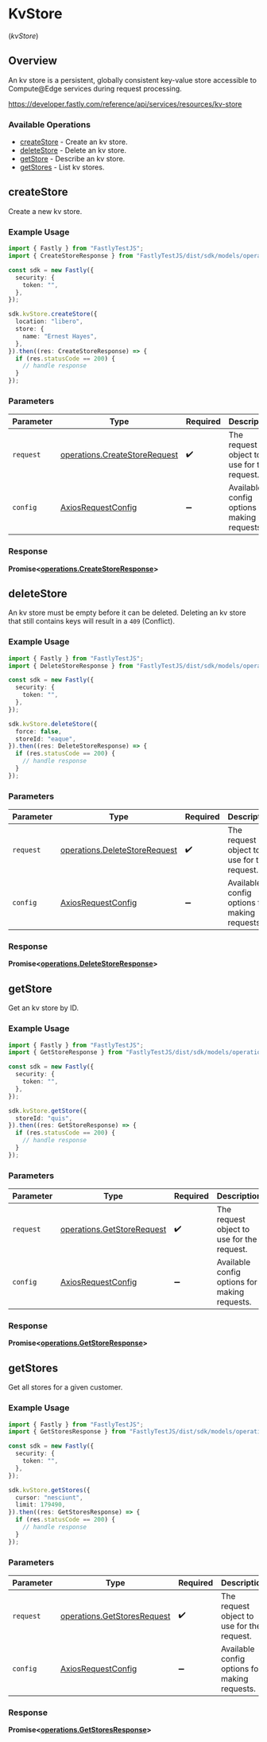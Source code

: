 # KvStore
(*kvStore*)

## Overview

An kv store is a persistent, globally consistent key-value store accessible to Compute@Edge services during request processing.

<https://developer.fastly.com/reference/api/services/resources/kv-store>
### Available Operations

* [createStore](#createstore) - Create an kv store.
* [deleteStore](#deletestore) - Delete an kv store.
* [getStore](#getstore) - Describe an kv store.
* [getStores](#getstores) - List kv stores.

## createStore

Create a new kv store.

### Example Usage

```typescript
import { Fastly } from "FastlyTestJS";
import { CreateStoreResponse } from "FastlyTestJS/dist/sdk/models/operations";

const sdk = new Fastly({
  security: {
    token: "",
  },
});

sdk.kvStore.createStore({
  location: "libero",
  store: {
    name: "Ernest Hayes",
  },
}).then((res: CreateStoreResponse) => {
  if (res.statusCode == 200) {
    // handle response
  }
});
```

### Parameters

| Parameter                                                                      | Type                                                                           | Required                                                                       | Description                                                                    |
| ------------------------------------------------------------------------------ | ------------------------------------------------------------------------------ | ------------------------------------------------------------------------------ | ------------------------------------------------------------------------------ |
| `request`                                                                      | [operations.CreateStoreRequest](../../models/operations/createstorerequest.md) | :heavy_check_mark:                                                             | The request object to use for the request.                                     |
| `config`                                                                       | [AxiosRequestConfig](https://axios-http.com/docs/req_config)                   | :heavy_minus_sign:                                                             | Available config options for making requests.                                  |


### Response

**Promise<[operations.CreateStoreResponse](../../models/operations/createstoreresponse.md)>**


## deleteStore

An kv store must be empty before it can be deleted.  Deleting an kv store that still contains keys will result in a `409` (Conflict).

### Example Usage

```typescript
import { Fastly } from "FastlyTestJS";
import { DeleteStoreResponse } from "FastlyTestJS/dist/sdk/models/operations";

const sdk = new Fastly({
  security: {
    token: "",
  },
});

sdk.kvStore.deleteStore({
  force: false,
  storeId: "eaque",
}).then((res: DeleteStoreResponse) => {
  if (res.statusCode == 200) {
    // handle response
  }
});
```

### Parameters

| Parameter                                                                      | Type                                                                           | Required                                                                       | Description                                                                    |
| ------------------------------------------------------------------------------ | ------------------------------------------------------------------------------ | ------------------------------------------------------------------------------ | ------------------------------------------------------------------------------ |
| `request`                                                                      | [operations.DeleteStoreRequest](../../models/operations/deletestorerequest.md) | :heavy_check_mark:                                                             | The request object to use for the request.                                     |
| `config`                                                                       | [AxiosRequestConfig](https://axios-http.com/docs/req_config)                   | :heavy_minus_sign:                                                             | Available config options for making requests.                                  |


### Response

**Promise<[operations.DeleteStoreResponse](../../models/operations/deletestoreresponse.md)>**


## getStore

Get an kv store by ID.

### Example Usage

```typescript
import { Fastly } from "FastlyTestJS";
import { GetStoreResponse } from "FastlyTestJS/dist/sdk/models/operations";

const sdk = new Fastly({
  security: {
    token: "",
  },
});

sdk.kvStore.getStore({
  storeId: "quis",
}).then((res: GetStoreResponse) => {
  if (res.statusCode == 200) {
    // handle response
  }
});
```

### Parameters

| Parameter                                                                | Type                                                                     | Required                                                                 | Description                                                              |
| ------------------------------------------------------------------------ | ------------------------------------------------------------------------ | ------------------------------------------------------------------------ | ------------------------------------------------------------------------ |
| `request`                                                                | [operations.GetStoreRequest](../../models/operations/getstorerequest.md) | :heavy_check_mark:                                                       | The request object to use for the request.                               |
| `config`                                                                 | [AxiosRequestConfig](https://axios-http.com/docs/req_config)             | :heavy_minus_sign:                                                       | Available config options for making requests.                            |


### Response

**Promise<[operations.GetStoreResponse](../../models/operations/getstoreresponse.md)>**


## getStores

Get all stores for a given customer.

### Example Usage

```typescript
import { Fastly } from "FastlyTestJS";
import { GetStoresResponse } from "FastlyTestJS/dist/sdk/models/operations";

const sdk = new Fastly({
  security: {
    token: "",
  },
});

sdk.kvStore.getStores({
  cursor: "nesciunt",
  limit: 179490,
}).then((res: GetStoresResponse) => {
  if (res.statusCode == 200) {
    // handle response
  }
});
```

### Parameters

| Parameter                                                                  | Type                                                                       | Required                                                                   | Description                                                                |
| -------------------------------------------------------------------------- | -------------------------------------------------------------------------- | -------------------------------------------------------------------------- | -------------------------------------------------------------------------- |
| `request`                                                                  | [operations.GetStoresRequest](../../models/operations/getstoresrequest.md) | :heavy_check_mark:                                                         | The request object to use for the request.                                 |
| `config`                                                                   | [AxiosRequestConfig](https://axios-http.com/docs/req_config)               | :heavy_minus_sign:                                                         | Available config options for making requests.                              |


### Response

**Promise<[operations.GetStoresResponse](../../models/operations/getstoresresponse.md)>**

